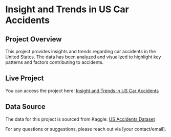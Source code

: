 # Insight and Trends in US Car Accidents

## Project Overview
This project provides insights and trends regarding car accidents in the United States. The data has been analyzed and visualized to highlight key patterns and factors contributing to accidents.

## Live Project
You can access the project here: [Insight and Trends in US Car Accidents](https://insight-and-trends-in-the-us-car-accidents.vercel.app/)

## Data Source
The data for this project is sourced from Kaggle: [US Accidents Dataset](https://www.kaggle.com/datasets/sobhanmoosavi/us-accidents)

For any questions or suggestions, please reach out via [your contact/email].

